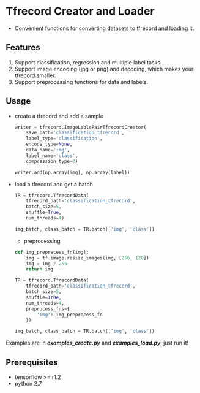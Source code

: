 # Tfrecord Creator and Loader
- Convenient functions for converting datasets to tfrecord and loading it.

## Features
1. Support classification, regression and multiple label tasks.
1. Support image encoding (jpg or png) and decoding, which makes your tfrecord smaller.
1. Support preprocessing functions for data and labels.

## Usage
- create a tfrecord and add a sample
    ```python
    writer = tfrecord.ImageLablePairTfrecordCreator(
        save_path='classification_tfrecord',
        label_type='classification',
        encode_type=None,
        data_name='img',
        label_name='class',
        compression_type=0)

    writer.add(np.array(img), np.array(label))
    ```

- load a tfrecord and get a batch
    ```python
    TR = tfrecord.TfrecordData(
        tfrecord_path='classification_tfrecord',
        batch_size=5,
        shuffle=True,
        num_threads=4)

    img_batch, class_batch = TR.batch(['img', 'class'])
    ```
    - preprocessing
    ```python
    def img_preprecess_fn(img):
        img = tf.image.resize_images(img, [256, 128])
        img = img / 255
        return img

    TR = tfrecord.TfrecordData(
        tfrecord_path='classification_tfrecord',
        batch_size=5,
        shuffle=True,
        num_threads=4,
        preprocess_fns={
            'img': img_preprecess_fn
        })

    img_batch, class_batch = TR.batch(['img', 'class'])
    ```

Examples are in ***examples_create.py*** and ***examples_load.py***, just run it!

## Prerequisites
- tensorflow >= r1.2
- python 2.7
